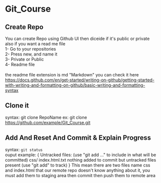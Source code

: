 # Git_Course

## Create Repo
You can create Repo using Github UI then diceide if it's public or private also if you want a read me file\
1- Go to your repositories\
2- Press new, and name it\
3- Private or Public\
4- Readme file<br/><br/>
the readme file extension is md "Markdown" you can check it here<br/>
https://docs.github.com/en/get-started/writing-on-github/getting-started-with-writing-and-formatting-on-github/basic-writing-and-formatting-syntax<br/>

## Clone it
syntax: git clone RepoName
ex: git clone https://github.com/example/Git_Course.git

## Add And Reset And Commit & Explain Progress
syntax: ```git status```<br/>
ouput example:
{
Untracked files:
  (use "git add <file>..." to include in what will be committed)
        css/
        index.html.txt
nothing added to commit but untracked files present (use "git add" to track)
}
This mean there are two files name css and index.html that our remote repo doesn't know anything about it,
you must add them to staging area then commit then push them to remote area
